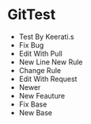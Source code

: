 # GitTest

- Test By Keerati.s
- Fix Bug
- Edit With Pull
- New Line New Rule
- Change Rule
- Edit With Request
- Newer
- New Feauture
- Fix Base
- New Base
